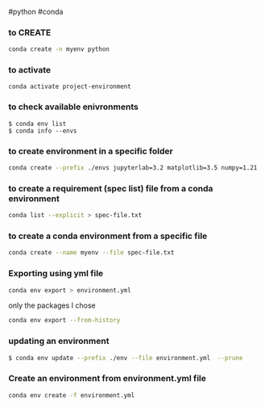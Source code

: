 #python #conda 


### to CREATE
```bash
conda create -n myenv python
```

### to activate

```terminal
conda activate project-environment
```


### to  check available enivronments 

```terminal
$ conda env list    
$ conda info --envs 
```


### to create environment in a specific folder

```bash
conda create --prefix ./envs jupyterlab=3.2 matplotlib=3.5 numpy=1.21
```

### to create a requirement (spec list) file from a conda environment

```bash
conda list --explicit > spec-file.txt
```


### to create a conda environment from a specific file

```bash
conda create --name myenv --file spec-file.txt
```

### Exporting using yml file

```bash
conda env export > environment.yml
```


only the packages I chose

```bash
conda env export --from-history
```


### updating an environment

```bash
$ conda env update --prefix ./env --file environment.yml  --prune
```

### Create an environment from environment.yml file
```bash
conda env create -f environment.yml
```